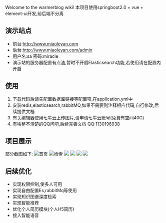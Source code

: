Welcome to the warmerblog wiki!
本项目使用springboot2.0 + vue + element-ui开发,前后端不分离
## 演示站点
* 前台:http://www.miaoleyan.com
* 后台:http://www.miaoleyan.com/admin
* 用户名:sa 密码:miracle
* 演示站的服务器配置有点渣,暂时不开启Elasticsearch功能,若使用请在配置内开启
## 使用
1. 下载代码后请先配置数据库链接等配置项,在application.yml中
2. 安装redis,elasticsearch,rabbitMQ,如果不需要则注释相应代码,自行修改,后续提供文档
3. 有关编辑器使用七牛云上传图片,请申请七牛云账号(免费有空间40G)
4. 有啥整不清楚的QQ问吧,后续完善文档 QQ:1130196938
## 项目展示
部分截图如下:
![首页](http://file.miaoleyan.com/home.png)
![检索](http://file.miaoleyan.com/search.png)
![](http://file.miaoleyan.com/detail2.png)
![](http://file.miaoleyan.com/adminhome.png)
![](http://file.miaoleyan.com/edit.png)
![](http://file.miaoleyan.com/detail3.png)
## 后续优化
* 实现权限控制,使多人可用
* 实现自由配置Es,rabbitMq等使用
* 实现知识图谱深度检索
* 实现智能推荐
* 优化个人简历模块(个人H5简历)
* 接入智能语音
